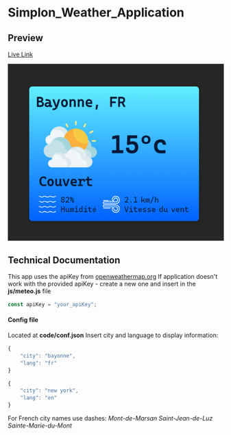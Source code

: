 # Simplon_Weather_Application

## Preview

[Live Link](https://borisduko.github.io/Simplon_Weather_Application/)

![alt text](image.png)

## Technical Documentation

This app uses the apiKey from [openweathermap.org](<[https://](https://home.openweathermap.org/api_keys)>)
If application doesn't work with the provided apiKey - create a new one and insert in the
**js/meteo.js** file

<!-- JS Block -->

```javascript
const apiKey = "your_apiKey";
```

#### Config file

Located at **code/conf.json**
Insert city and language to display information:

<!-- JS Block -->

```javascript
{
	"city": "bayonne",
	"lang": "fr"
}
```

<!-- JS Block -->

```javascript
{
	"city": "new york",
	"lang": "en"
}
```

For French city names use dashes:
_Mont-de-Marsan_
_Saint-Jean-de-Luz_
_Sainte-Marie-du-Mont_
